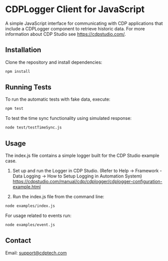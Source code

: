 # CDPLogger Client for JavaScript

A simple JavaScript interface for communicating with CDP applications that include a CDPLogger component to retrieve historic data. 
For more information about CDP Studio see https://cdpstudio.com/.

## Installation

Clone the repository and install dependencies:

```bash
npm install
```


## Running Tests

To run the automatic tests with fake data, execute:

```bash
npm test
```

To test the time sync functionality using simulated response:

```bash
node test/testTimeSync.js
```


## Usage

The index.js file contains a simple logger built for the CDP Studio example case.

1. Set up and run the Logger in CDP Studio.
(Refer to Help → Framework - Data Logging → How to Setup Logging in Automation System)
https://cdpstudio.com/manual/cdp/cdplogger/cdplogger-configuration-example.html

2. Run the index.js file from the command line:

```bash
node examples/index.js
```

For usage related to events run:

```bash
node examples/event.js
```


## Contact

Email: support@cdptech.com
